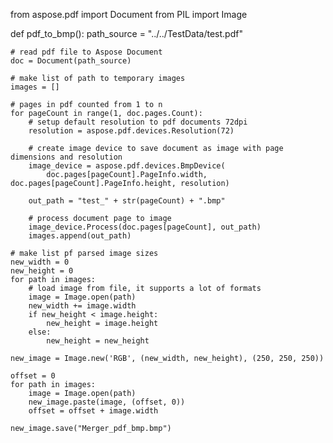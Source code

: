 from aspose.pdf import Document
from PIL import Image


def pdf_to_bmp():
    path_source = "../../TestData/test.pdf"

    # read pdf file to Aspose Document
    doc = Document(path_source)

    # make list of path to temporary images
    images = []

    # pages in pdf counted from 1 to n
    for pageCount in range(1, doc.pages.Count):
        # setup default resolution to pdf documents 72dpi
        resolution = aspose.pdf.devices.Resolution(72)

        # create image device to save document as image with page dimensions and resolution
        image_device = aspose.pdf.devices.BmpDevice(
            doc.pages[pageCount].PageInfo.width, doc.pages[pageCount].PageInfo.height, resolution)

        out_path = "test_" + str(pageCount) + ".bmp"

        # process document page to image
        image_device.Process(doc.pages[pageCount], out_path)
        images.append(out_path)

    # make list pf parsed image sizes
    new_width = 0
    new_height = 0
    for path in images:
        # load image from file, it supports a lot of formats
        image = Image.open(path)
        new_width += image.width
        if new_height < image.height:
            new_height = image.height
        else:
            new_height = new_height

    new_image = Image.new('RGB', (new_width, new_height), (250, 250, 250))

    offset = 0
    for path in images:
        image = Image.open(path)
        new_image.paste(image, (offset, 0))
        offset = offset + image.width

    new_image.save("Merger_pdf_bmp.bmp")

